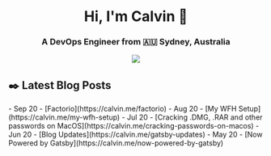 <h1 align="center">Hi, I'm Calvin 🍭</h1>
<h3 align="center">A DevOps Engineer from 🇦🇺 Sydney, Australia</h3>

<p align='center'>
<a href="https://www.linkedin.com/in/c-bui/"><img src="https://img.shields.io/badge/-c–bui-0077B5?style=flat-square&labelColor=0077B5&logo=LinkedIn&link=https://www.linkedin.com/in/c-bui"></a>
</p>

<h2>✒️ Latest Blog Posts</h2>
<!-- https://github.com/gautamkrishnar/blog-post-workflow -->
<!-- BLOG-POST-LIST:START -->
- Sep 20 - [Factorio](https://calvin.me/factorio)
- Aug 20 - [My WFH Setup](https://calvin.me/my-wfh-setup)
- Jul 20 - [Cracking .DMG, .RAR and other passwords on MacOS](https://calvin.me/cracking-passwords-on-macos)
- Jun 20 - [Blog Updates](https://calvin.me/gatsby-updates)
- May 20 - [Now Powered by Gatsby](https://calvin.me/now-powered-by-gatsby)

<!-- BLOG-POST-LIST:END -->
